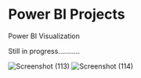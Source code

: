 # Power BI Projects
 Power BI Visualization
 
 Still in progress...........

![Screenshot (113)](https://user-images.githubusercontent.com/57726249/210114543-edd0f765-2140-4bdf-867f-9b396e1bfe26.png)
![Screenshot (114)](https://user-images.githubusercontent.com/57726249/210114546-07d7041f-af76-4427-9923-8287ba9d0ebe.png)
